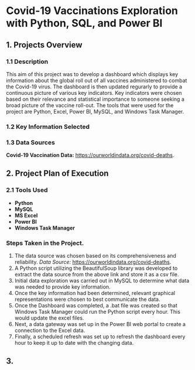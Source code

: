 # Covid-19 Vaccinations Exploration with Python, SQL, and Power BI 

## 1. Projects Overview
### 1.1 Description
This aim of this project was to develop a dashboard which displays key information about the global roll out of all vaccines administered to combat the Covid-19 virus. The dashboard is then updated regurarly to provide a continuous picture of various key indicators. Key indicators were chosen based on their relevance and statistical importance to someone seeking a broad picture of the vaccine roll-out. The tools that were used for the project are Python, Excel, Power BI, MySQL, and Windows Task Manager. 

### 1.2 Key Information Selected


### 1.3 Data Sources
**Covid-19 Vaccination Data:** https://ourworldindata.org/covid-deaths.


## 2. Project Plan of Execution
### 2.1 Tools Used
* **Python** 
* **MySQL** 
* **MS Excel**  
* **Power BI**  
* **Windows Task Manager** 

### Steps Taken in the Project. 
1. The data source was chosen based on its comprehensiveness and reliability. *Data Source:* https://ourworldindata.org/covid-deaths.
2. A Python script utilizing the BeautifulSoup library was developed to extract the data source from the above link and store it as a csv file. 
3. Initial data exploration was carried out in MySQL to determine what data was needed to provide key information. 
4. Once the key information had been determined, relevant graphical representations were chosen to best communicate the data. 
5. Once the Dashboard was completed, a .bat file was created so that Windows Task Manager could run the Python script every hour. This would update the excel files.
6. Next, a data gateway was set up in the Power BI web portal to create a connection to the Excel data. 
7. Finally, a scheduled refresh was set up to refresh the dashboard every hour to keep it up to date with the changing data. 

## 3. 

